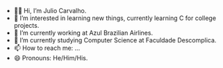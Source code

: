 - 🏳️‍🌈 Hi, I’m Julio Carvalho.
- 👀 I’m interested in learning new things, currently learning C for college projects.
- 🔭 I’m currently working at Azul Brazilian Airlines.
- 🌱 I’m currently studying Computer Science at Faculdade Descomplica.
- 📫 How to reach me: ...
- 😄 Pronouns: He/Him/His.

<!--
**juliodoisc/juliodoisc** is a ✨ _special_ ✨ repository because its `README.md` (this file) appears on your GitHub profile.

Here are some ideas to get you started:

- 🔭 I’m currently working on ...
- 🌱 I’m currently learning ...
- 👯 I’m looking to collaborate on ...
- 🤔 I’m looking for help with ...
- 💬 Ask me about ...
- 📫 How to reach me: ...
- 😄 Pronouns: ...
- ⚡ Fun fact: ...
-->
